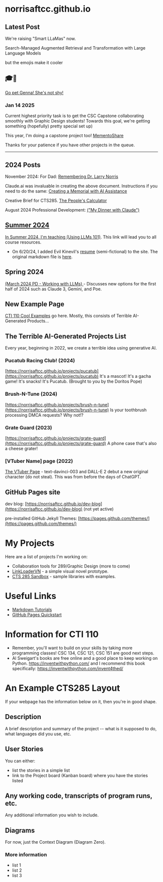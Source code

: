 
# norrisaftcc.github.io

## Latest Post

We're raising "Smart LLaMas" now.

Search-Managed Augmented Retrieval and Transformation with Large Language Models

but the emojis make it cooler

## 🎓🦙 
<a href="genna.html">Go pet Genna! She's not shy!</a>


### Jan 14 2025
Current highest priority task is to get the CSC Capstone collaborating smoothly with Graphic Design students!
Towards this goal, we're getting something (hopefully) pretty special set up)

This year, I'm doing a capstone project too!
<a href="/dr_norris/mementoshare.html">MementoShare</a>

Thanks for your patience if you have other projects in the queue.

----

## 2024 Posts

November 2024: For Dad: <a href="/dr_norris/">Remembering Dr. Larry Norris</a>

Claude.ai was invaluable in creating the above document. Instructions if you need to do the same: <a href="/dr_norris/making_of.html" target="_blank">Creating a Memorial with AI Assistance</a>


Creative Brief for CTS285. <a href="https://norrisaftcc.github.io/projects/peoples_calc/">The People's Calculator</a>

August 2024 Professional Development: <A href="https://norrisaftcc.github.io/_posts/2024/2024pd/">("My Dinner with Claude")


## Summer 2024
In Summer 2024, I'm teaching <a href="https://norrisaftcc.github.io/_posts/2024/usingllms101/">(Using LLMs 101)</a>. This link will lead you to all course resources.
- On 6/20/24, I added Evil Kinevil's <a href="projects/misc/evil_resume.html">resume</a> (semi-fictional) to the site. The original markdown file is <a href="evil_resume.md">here</a>.

## Spring 2024
<A href="https://norrisaftcc.github.io/2024pd/">(March 2024 PD - Working with LLMs) </a>- Discusses new options for the first half of 2024 such as Claude 3, Gemini, and Poe.

## New Example Page 
<a href="cti110.html">CTI 110 Cool Examples</a> go here. Mostly, this consists of Terrible AI-Generated Products...

## The Terrible AI-Generated Projects List
Every year, beginning in 2022, we create a terrible idea using generative AI. 

### Pucatub Racing Club! (2024)
[https://norrisaftcc.github.io/projects/pucatub](https://norrisaftcc.github.io/projects/pucatub) It's a mascot! It's a gacha game! It's snacks! It's Pucatub. (Brought to you by the Doritos Pope)
### Brush-N-Tune (2024)
[https://norrisaftcc.github.io/projects/brush-n-tune](https://norrisaftcc.github.io/projects/brush-n-tune) Is your toothbrush processing DMCA requests? Why not!?
### Grate Guard (2023)
[https://norrisaftcc.github.io/projects/grate-guard](https://norrisaftcc.github.io/projects/grate-guard) A phone case that's also a cheese grater!
### [VTuber Name] page (2022)
<a href="/_posts_2023/vtuber.html">The VTuber Page</a> - text-davinci-003 and DALL-E 2 debut a new original character (do not steal). This was from before the days of ChatGPT.

## GitHub Pages site

dev blog: [https://norrisaftcc.github.io/dev-blog](https://norrisaftcc.github.io/dev-blog) (not yet active)

pre-installed GitHub Jekyll Themes: [https://pages.github.com/themes/](https://pages.github.com/themes/)


# My Projects
Here are a list of projects I'm working on:
<ul>
	<li>Collaboration tools for 289/Graphic Design (more to come)
	<li><a href="https://github.com/norrisaftcc/linkloadervn">LinkLoaderVN</a> - a simple visual novel prototype.</li>
	<li><a href="https://github.com/norrisaftcc/CTS285_FA22_Sandbox">CTS 285 Sandbox</a> - sample libraries with examples.</li>
</ul>

# Useful Links
- [Markdown Tutorials](https://www.w3schools.io/file/markdown-introduction)
- [GitHub Pages Quickstart](https://pages.github.com)

# Information for CTI 110
- Remember, you'll want to build on your skills by taking more programming classes! CSC 134, CSC 121, CSC 151 are good next steps.
- Al Sweigart's books are free online and a good place to keep working on Python.
https://inventwithpython.com/ and I recommend this book specifically: https://inventwithpython.com/invent4thed/

# An Example CTS285 Layout
If your webpage has the information below on it, then you're in good shape.

## Description
A brief description and summary of the project -- what is it supposed to do, what languages did you use, etc.

## User Stories
You can either:
- list the stories in a simple list
- link to the Project board (Kanban board) where you have the stories listed

## Any working code, transcripts of program runs, etc.
Any additional information you wish to include.

## Diagrams
For now, just the Context Diagram (Diagram Zero).

### More information
- list 1
- list 2
- list 3



<script type="text/javascript">
  (function(d, t) {
      var v = d.createElement(t), s = d.getElementsByTagName(t)[0];
      v.onload = function() {
        window.voiceflow.chat.load({
          verify: { projectID: '6793fbfb52bfdd46f63863f5' },
          url: 'https://general-runtime.voiceflow.com',
          versionID: 'production'
        });
      }
      v.src = "https://cdn.voiceflow.com/widget-next/bundle.mjs"; v.type = "text/javascript"; s.parentNode.insertBefore(v, s);
  })(document, 'script');
</script>

